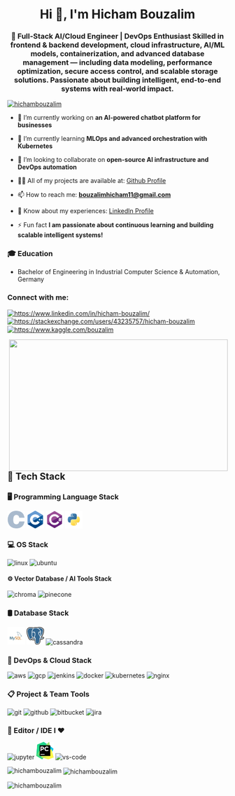 <h1 align="center">Hi 👋, I'm Hicham Bouzalim</h1>
<h3 align="center">🚀 Full-Stack AI/Cloud Engineer | DevOps Enthusiast Skilled in frontend & backend development, cloud infrastructure, AI/ML models, containerization, and advanced database management — including data modeling, performance optimization, secure access control, and scalable storage solutions. Passionate about building intelligent, end-to-end systems with real-world impact.</h3>

<p align="left"> <a href="https://github.com/ryo-ma/github-profile-trophy"><img src="https://github-profile-trophy.vercel.app/?username=hichambouzalim" alt="hichambouzalim" /></a> </p>

- 🔭 I’m currently working on **an AI-powered chatbot platform for businesses**

- 🌱 I’m currently learning **MLOps and advanced orchestration with Kubernetes**

- 👯 I’m looking to collaborate on **open-source AI infrastructure and DevOps automation**

- 👨‍💻 All of my projects are available at: [Github Profile](https://github.com/hichambouzalim)

- 📫 How to reach me: **bouzalimhicham11@gmail.com**

- 📄 Know about my experiences: [LinkedIn Profile](https://www.linkedin.com/in/hicham-bouzalim/)

- ⚡ Fun fact **I am passionate about continuous learning and building scalable intelligent systems!**

<h3 align="left">🎓 Education</h3>
<ul>
  <li>Bachelor of Engineering in Industrial Computer Science & Automation, Germany</li>
  
</ul>

<h3 align="left">Connect with me:</h3>
<p align="left">
<a href="https://linkedin.com/in/https://www.linkedin.com/in/hicham-bouzalim/" target="blank"><img align="center" src="https://raw.githubusercontent.com/rahuldkjain/github-profile-readme-generator/master/src/images/icons/Social/linked-in-alt.svg" alt="https://www.linkedin.com/in/hicham-bouzalim/" height="30" width="40" /></a>
<a href="https://stackoverflow.com/users/https://stackexchange.com/users/43235757/hicham-bouzalim" target="blank"><img align="center" src="https://raw.githubusercontent.com/rahuldkjain/github-profile-readme-generator/master/src/images/icons/Social/stack-overflow.svg" alt="https://stackexchange.com/users/43235757/hicham-bouzalim" height="30" width="40" /></a>
<a href="https://kaggle.com/https://www.kaggle.com/bouzalim" target="blank"><img align="center" src="https://raw.githubusercontent.com/rahuldkjain/github-profile-readme-generator/master/src/images/icons/Social/kaggle.svg" alt="https://www.kaggle.com/bouzalim" height="30" width="40" /></a>
</p>




<!-- GIF -->
<img align="right" height="300" width="500" src="https://i.gifer.com/JYOl.gif" />
<!-- <img align="right" height="300" width="500" src="https://connectsyou.ca/wp-content/uploads/2025/03/Connects-You-AI-Digital-Ecosystem-800-x-450-px.gif" /> -->


## 🔧 Tech Stack

### 🖥️ Programming Language Stack
<p align="left">
  <img src="https://raw.githubusercontent.com/devicons/devicon/master/icons/c/c-original.svg" alt="c" width="40" height="40"/>
  <img src="https://raw.githubusercontent.com/devicons/devicon/master/icons/cplusplus/cplusplus-original.svg" alt="cplusplus" width="40" height="40"/>
  <img src="https://raw.githubusercontent.com/devicons/devicon/master/icons/csharp/csharp-original.svg" alt="csharp" width="40" height="40"/>
  <img src="https://raw.githubusercontent.com/github/explore/master/topics/python/python.png" alt="python" title="python" width="40" height="40"/>
  
</p>

### 💻 OS Stack
<p align="left">
  <img src="https://brandlogos.net/wp-content/uploads/2020/03/Linux-logo.png" alt="linux" title="linux" width="40" height="40"/>
  <img src="https://www.vectorlogo.zone/logos/ubuntu/ubuntu-icon.svg" alt="ubuntu" title="ubuntu" width="40" height="40"/>

</p>

#### ⚙️ Vector Database / AI Tools Stack
<p align="left">
  <img src="https://www.trychroma.com/_next/image?url=%2F_next%2Fstatic%2Fmedia%2Fchroma.d840f629.png&w=1920&q=75&dpl=dpl_7CzwBvdvHWbfeFAmAhymwgVLfpyK" alt="chroma" title="ChromaDB" width="40" height="40"/>
  <img src="https://avatars.githubusercontent.com/u/54333248?s=200&v=4" alt="pinecone" title="pinecone" width="40" height="40"/>
  
</p>

### 🛢️ Database Stack
<p align="left">
  <img src="https://raw.githubusercontent.com/github/explore/master/topics/mysql/mysql.png" alt="mysql" title="mysql" width="40" height="40"/>
  <img src="https://raw.githubusercontent.com/github/explore/master/topics/postgresql/postgresql.png" alt="postgresql" title="postgresql" width="40" height="40"/>
  <img src="https://www.vectorlogo.zone/logos/apache_cassandra/apache_cassandra-icon.svg" alt="cassandra" title="cassandra" width="40" height="40"/>

</p>

### 🚀 DevOps & Cloud Stack
<p align="left">
  <img src="https://www.vectorlogo.zone/logos/amazon_aws/amazon_aws-icon.svg" alt="aws" title="aws" width="40" height="40"/>
  <img src="https://www.vectorlogo.zone/logos/google_cloud/google_cloud-icon.svg" alt="gcp" title="gcp" width="40" height="40"/>
  <img src="https://www.vectorlogo.zone/logos/jenkins/jenkins-icon.svg" alt="jenkins" title="jenkins" width="40" height="40"/>
  <img src="https://www.vectorlogo.zone/logos/docker/docker-icon.svg" alt="docker" title="docker" width="40" height="40"/>
  <img src="https://www.vectorlogo.zone/logos/kubernetes/kubernetes-icon.svg" alt="kubernetes" title="kubernetes" width="40" height="40"/>
  <img src="https://www.vectorlogo.zone/logos/nginx/nginx-icon.svg" alt="nginx" title="nginx" width="40" height="40"/>

</p>

### 📋 Project & Team Tools
<p align="left">
  <img src="https://www.vectorlogo.zone/logos/git-scm/git-scm-icon.svg" alt="git" title="git" width="40" height="40"/>
  <img src="https://www.vectorlogo.zone/logos/github/github-icon.svg" alt="github" title="github" width="40" height="40"/>
  <img src="https://www.vectorlogo.zone/logos/bitbucket/bitbucket-icon.svg" alt="bitbucket" title="bitbucket" width="40" height="40"/>
  <img src="https://www.vectorlogo.zone/logos/atlassian_jira/atlassian_jira-icon.svg" alt="jira" title="jira" width="40" height="40"/>
</p>

### 🧠 Editor / IDE I ♥
<p align="left">
  <img src="https://cdn.jsdelivr.net/gh/devicons/devicon/icons/jupyter/jupyter-original.svg" title="JupyterLab" alt="jupyter" width="40" height="40"/>
  <img src="https://raw.githubusercontent.com/github/explore/master/topics/pycharm/pycharm.png" alt="pycharm" title="pycharm" width="40" height="40"/>
  <img src="https://www.vectorlogo.zone/logos/visualstudio_code/visualstudio_code-icon.svg" alt="vs-code" title="vs-code" width="40" height="40"/> </p>
  

</p>

<p><img align="left" src="https://github-readme-stats.vercel.app/api/top-langs?username=hichambouzalim&show_icons=true&locale=en&layout=compact" alt="hichambouzalim" /></p>

<p>&nbsp;<img align="center" src="https://github-readme-stats.vercel.app/api?username=hichambouzalim&show_icons=true&locale=en" alt="hichambouzalim" /></p>

<p><img align="center" src="https://github-readme-streak-stats.herokuapp.com/?user=hichambouzalim&" alt="hichambouzalim" /></p>

